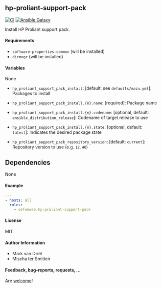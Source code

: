 ## hp-proliant-support-pack

[![CI](https://github.com/Oefenweb/ansible-hp-proliant-support-pack/workflows/CI/badge.svg)](https://github.com/Oefenweb/ansible-hp-proliant-support-pack/actions?query=workflow%3ACI)
[![Ansible Galaxy](http://img.shields.io/badge/ansible--galaxy-hp--proliant--support--pack-blue.svg)](https://galaxy.ansible.com/Oefenweb/hp_proliant_support_pack)

Install HP Proliant support pack.

#### Requirements

* `software-properties-common` (will be installed)
* `dirmngr` (will be installed)

#### Variables

None

* `hp_proliant_support_pack_install`: [default: see `defaults/main.yml`]: Packages to install
* `hp_proliant_support_pack_install.{n}.name`: [required]: Package name
* `hp_proliant_support_pack_install.{n}.codename`: [optional, default: `ansible_distribution_release`]: Codename of target release to use
* `hp_proliant_support_pack_install.{n}.state`: [optional, default: `latest`]: Indicates the desired package state

* `hp_proliant_support_pack_repository_version`: [default: `current`]: Repository version to use (e.g. `12.40`)

## Dependencies

None

#### Example

```yaml
---
- hosts: all
  roles:
    - oefenweb.hp-proliant-support-pack
```

#### License

MIT

#### Author Information

* Mark van Driel
* Mischa ter Smitten

#### Feedback, bug-reports, requests, ...

Are [welcome](https://github.com/Oefenweb/ansible-hp-proliant-support-pack/issues)!
